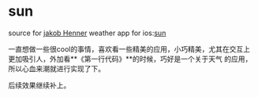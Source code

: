# sun
source for [jakob Henner](https://dribbble.com/pattern)
weather app for ios:[sun](http://pattern.dk/sun/)

一直想做一些很cool的事情，喜欢看一些精美的应用，小巧精美，尤其在交互上更加吸引人，外加看**《第一行代码》**的时候，巧好是一个关于天气 的应用，
所以心血来潮就进行实现了下。

后续效果继续补上。
